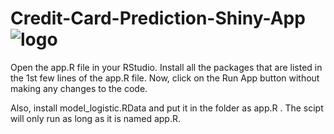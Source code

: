 # Credit-Card-Prediction-Shiny-App  ![logo](https://github.com/dridi1/Credit_card_default_shiny/assets/107431733/8ccbbd9f-791d-42f2-b04b-2f2916a14ad1)
Open the app.R file in your RStudio. Install all the packages that are listed in the 1st few lines of the app.R file. Now, click on the Run App button without making any changes to the code. 

Also, install model_logistic.RData and put it in the folder as app.R . The scipt will only run as long as it is named app.R.
